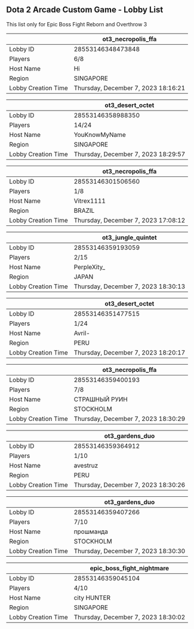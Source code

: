 ## Dota 2 Arcade Custom Game - Lobby List

This list only for Epic Boss Fight Reborn and Overthrow 3

|  | ot3_necropolis_ffa |
| ------ | ------ |
| Lobby ID | 28553146348473848 |
| Players | 6/8 |
| Host Name | Hi |
| Region | SINGAPORE |
| Lobby Creation Time | Thursday, December 7, 2023 18:16:21 |


|  | ot3_desert_octet |
| ------ | ------ |
| Lobby ID | 28553146358988350 |
| Players | 14/24 |
| Host Name | YouKnowMyName |
| Region | SINGAPORE |
| Lobby Creation Time | Thursday, December 7, 2023 18:29:57 |


|  | ot3_necropolis_ffa |
| ------ | ------ |
| Lobby ID | 28553146301506560 |
| Players | 1/8 |
| Host Name | Vitrex1111 |
| Region | BRAZIL |
| Lobby Creation Time | Thursday, December 7, 2023 17:08:12 |


|  | ot3_jungle_quintet |
| ------ | ------ |
| Lobby ID | 28553146359193059 |
| Players | 2/15 |
| Host Name | PerpleXity_ |
| Region | JAPAN |
| Lobby Creation Time | Thursday, December 7, 2023 18:30:13 |


|  | ot3_desert_octet |
| ------ | ------ |
| Lobby ID | 28553146351477515 |
| Players | 1/24 |
| Host Name | Avril- |
| Region | PERU |
| Lobby Creation Time | Thursday, December 7, 2023 18:20:17 |


|  | ot3_necropolis_ffa |
| ------ | ------ |
| Lobby ID | 28553146359400193 |
| Players | 7/8 |
| Host Name | СТРАШНЫЙ РУИН |
| Region | STOCKHOLM |
| Lobby Creation Time | Thursday, December 7, 2023 18:30:29 |


|  | ot3_gardens_duo |
| ------ | ------ |
| Lobby ID | 28553146359364912 |
| Players | 1/10 |
| Host Name | avestruz |
| Region | PERU |
| Lobby Creation Time | Thursday, December 7, 2023 18:30:26 |


|  | ot3_gardens_duo |
| ------ | ------ |
| Lobby ID | 28553146359407266 |
| Players | 7/10 |
| Host Name | прошманда |
| Region | STOCKHOLM |
| Lobby Creation Time | Thursday, December 7, 2023 18:30:30 |


|  | epic_boss_fight_nightmare |
| ------ | ------ |
| Lobby ID | 28553146359045104 |
| Players | 4/10 |
| Host Name | city HUNTER |
| Region | SINGAPORE |
| Lobby Creation Time | Thursday, December 7, 2023 18:30:02 |


